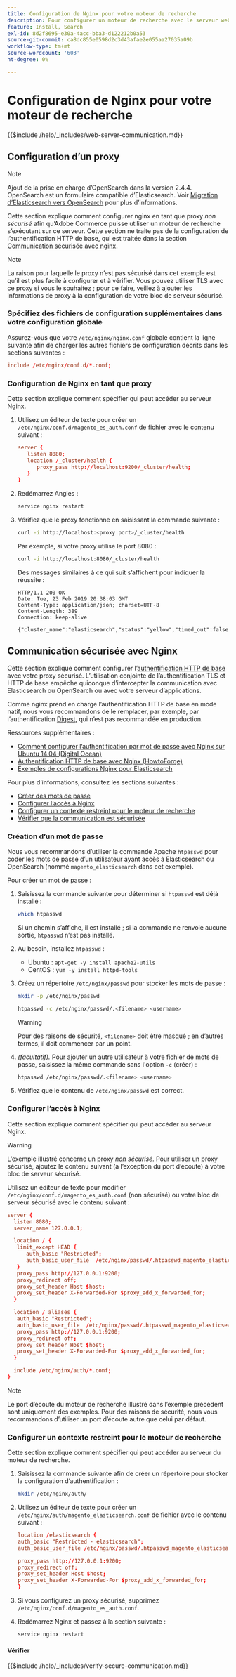 ```yaml
---
title: Configuration de Nginx pour votre moteur de recherche
description: Pour configurer un moteur de recherche avec le serveur web Nginx pour les installations sur site d’Adobe Commerce, procédez comme suit.
feature: Install, Search
exl-id: 8d2f8695-e30a-4acc-bba3-d122212b0a53
source-git-commit: ca8dc855e0598d2c3d43afae2e055aa27035a09b
workflow-type: tm+mt
source-wordcount: '603'
ht-degree: 0%

---
```


# Configuration de Nginx pour votre moteur de recherche

{{$include /help/_includes/web-server-communication.md}}

## Configuration d’un proxy

>[!NOTE]
>
>Ajout de la prise en charge d’OpenSearch dans la version 2.4.4. OpenSearch est un formulaire compatible d’Elasticsearch. Voir [Migration d’Elasticsearch vers OpenSearch](../../../upgrade/prepare/opensearch-migration.md) pour plus d’informations.

Cette section explique comment configurer nginx en tant que proxy *non sécurisé* afin qu’Adobe Commerce puisse utiliser un moteur de recherche s’exécutant sur ce serveur. Cette section ne traite pas de la configuration de l’authentification HTTP de base, qui est traitée dans la section [Communication sécurisée avec nginx](#secure-communication-with-nginx).

>[!NOTE]
>
>La raison pour laquelle le proxy n’est pas sécurisé dans cet exemple est qu’il est plus facile à configurer et à vérifier. Vous pouvez utiliser TLS avec ce proxy si vous le souhaitez ; pour ce faire, veillez à ajouter les informations de proxy à la configuration de votre bloc de serveur sécurisé.

### Spécifiez des fichiers de configuration supplémentaires dans votre configuration globale

Assurez-vous que votre `/etc/nginx/nginx.conf` globale contient la ligne suivante afin de charger les autres fichiers de configuration décrits dans les sections suivantes :

```conf
include /etc/nginx/conf.d/*.conf;
```

### Configuration de Nginx en tant que proxy

Cette section explique comment spécifier qui peut accéder au serveur Nginx.

1. Utilisez un éditeur de texte pour créer un `/etc/nginx/conf.d/magento_es_auth.conf` de fichier avec le contenu suivant :

   ```conf
   server {
      listen 8080;
      location /_cluster/health {
         proxy_pass http://localhost:9200/_cluster/health;
      }
   }
   ```

1. Redémarrez Angles :

   ```bash
   service nginx restart
   ```

1. Vérifiez que le proxy fonctionne en saisissant la commande suivante :

   ```bash
   curl -i http://localhost:<proxy port>/_cluster/health
   ```

   Par exemple, si votre proxy utilise le port 8080 :

   ```bash
   curl -i http://localhost:8080/_cluster/health
   ```

   Des messages similaires à ce qui suit s’affichent pour indiquer la réussite :

   ```
   HTTP/1.1 200 OK
   Date: Tue, 23 Feb 2019 20:38:03 GMT
   Content-Type: application/json; charset=UTF-8
   Content-Length: 389
   Connection: keep-alive
   
   {"cluster_name":"elasticsearch","status":"yellow","timed_out":false,"number_of_nodes":1,"number_of_data_nodes":1,"active_primary_shards":5,"active_shards":5,"relocating_shards":0,"initializing_shards":0,"unassigned_shards":5,"delayed_unassigned_shards":0,"number_of_pending_tasks":0,"number_of_in_flight_fetch":0,"task_max_waiting_in_queue_millis":0,"active_shards_percent_as_number":50.0}
   ```

## Communication sécurisée avec Nginx

Cette section explique comment configurer l’[authentification HTTP de base](https://nginx.org/en/docs/http/ngx_http_auth_basic_module.html) avec votre proxy sécurisé. L’utilisation conjointe de l’authentification TLS et HTTP de base empêche quiconque d’intercepter la communication avec Elasticsearch ou OpenSearch ou avec votre serveur d’applications.

Comme nginx prend en charge l’authentification HTTP de base en mode natif, nous vous recommandons de le remplacer, par exemple, par l’authentification [Digest](https://www.nginx.com/resources/wiki/modules/auth_digest/), qui n’est pas recommandée en production.

Ressources supplémentaires :

* [Comment configurer l’authentification par mot de passe avec Nginx sur Ubuntu 14.04 (Digital Ocean)](https://www.digitalocean.com/community/tutorials/how-to-set-up-password-authentication-with-nginx-on-ubuntu-14-04)
* [Authentification HTTP de base avec Nginx (HowtoForge)](https://www.howtoforge.com/basic-http-authentication-with-nginx)
* [Exemples de configurations Nginx pour Elasticsearch](https://gist.github.com/karmi/b0a9b4c111ed3023a52d)

Pour plus d’informations, consultez les sections suivantes :

* [Créer des mots de passe](#create-a-password)
* [Configurer l’accès à Nginx](#set-up-access-to-nginx)
* [Configurer un contexte restreint pour le moteur de recherche](#set-up-a-restricted-context-for-the-search-engine)
* [Vérifier que la communication est sécurisée](#secure-communication-with-nginx)

### Création d’un mot de passe

Nous vous recommandons d’utiliser la commande Apache `htpasswd` pour coder les mots de passe d’un utilisateur ayant accès à Elasticsearch ou OpenSearch (nommé `magento_elasticsearch` dans cet exemple).

Pour créer un mot de passe :

1. Saisissez la commande suivante pour déterminer si `htpasswd` est déjà installé :

   ```bash
   which htpasswd
   ```

   Si un chemin s’affiche, il est installé ; si la commande ne renvoie aucune sortie, `htpasswd` n’est pas installé.

1. Au besoin, installez `htpasswd` :

   * Ubuntu : `apt-get -y install apache2-utils`
   * CentOS : `yum -y install httpd-tools`

1. Créez un répertoire `/etc/nginx/passwd` pour stocker les mots de passe :

   ```bash
   mkdir -p /etc/nginx/passwd
   ```

   ```bash
   htpasswd -c /etc/nginx/passwd/.<filename> <username>
   ```

   >[!WARNING]
   >
   >Pour des raisons de sécurité, `<filename>` doit être masqué ; en d’autres termes, il doit commencer par un point.

1. *(facultatif).* Pour ajouter un autre utilisateur à votre fichier de mots de passe, saisissez la même commande sans l&#39;option `-c` (créer) :

   ```bash
   htpasswd /etc/nginx/passwd/.<filename> <username>
   ```

1. Vérifiez que le contenu de `/etc/nginx/passwd` est correct.

### Configurer l’accès à Nginx

Cette section explique comment spécifier qui peut accéder au serveur Nginx.

>[!WARNING]
>
>L’exemple illustré concerne un proxy *non sécurisé*. Pour utiliser un proxy sécurisé, ajoutez le contenu suivant (à l’exception du port d’écoute) à votre bloc de serveur sécurisé.

Utilisez un éditeur de texte pour modifier `/etc/nginx/conf.d/magento_es_auth.conf` (non sécurisé) ou votre bloc de serveur sécurisé avec le contenu suivant :

```conf
server {
  listen 8080;
  server_name 127.0.0.1;

  location / {
   limit_except HEAD {
      auth_basic "Restricted";
      auth_basic_user_file  /etc/nginx/passwd/.htpasswd_magento_elasticsearch;
   }
   proxy_pass http://127.0.0.1:9200;
   proxy_redirect off;
   proxy_set_header Host $host;
   proxy_set_header X-Forwarded-For $proxy_add_x_forwarded_for;
  }

  location /_aliases {
   auth_basic "Restricted";
   auth_basic_user_file  /etc/nginx/passwd/.htpasswd_magento_elasticsearch;
   proxy_pass http://127.0.0.1:9200;
   proxy_redirect off;
   proxy_set_header Host $host;
   proxy_set_header X-Forwarded-For $proxy_add_x_forwarded_for;
  }

  include /etc/nginx/auth/*.conf;
}
```

>[!NOTE]
>
>Le port d’écoute du moteur de recherche illustré dans l’exemple précédent sont uniquement des exemples. Pour des raisons de sécurité, nous vous recommandons d’utiliser un port d’écoute autre que celui par défaut.

### Configurer un contexte restreint pour le moteur de recherche

Cette section explique comment spécifier qui peut accéder au serveur du moteur de recherche.

1. Saisissez la commande suivante afin de créer un répertoire pour stocker la configuration d’authentification :

   ```bash
   mkdir /etc/nginx/auth/
   ```

1. Utilisez un éditeur de texte pour créer un `/etc/nginx/auth/magento_elasticsearch.conf` de fichier avec le contenu suivant :

   ```conf
   location /elasticsearch {
   auth_basic "Restricted - elasticsearch";
   auth_basic_user_file /etc/nginx/passwd/.htpasswd_magento_elasticsearch;
   
   proxy_pass http://127.0.0.1:9200;
   proxy_redirect off;
   proxy_set_header Host $host;
   proxy_set_header X-Forwarded-For $proxy_add_x_forwarded_for;
   }
   ```

1. Si vous configurez un proxy sécurisé, supprimez `/etc/nginx/conf.d/magento_es_auth.conf`.
1. Redémarrez Nginx et passez à la section suivante :

   ```bash
   service nginx restart
   ```

#### Vérifier

{{$include /help/_includes/verify-secure-communication.md}}
